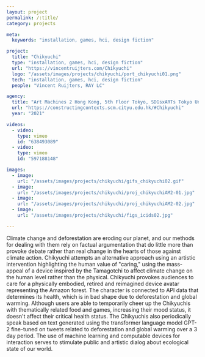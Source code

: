 ```yaml
---
layout: project
permalink: /:title/
category: projects

meta:
  keywords: "installation, games, hci, design fiction"

project:
  title: "Chikyuchi"
  type: "installation, games, hci, design fiction"
  url: "https://vincentruijters.com/Chikyuchi"
  logo: "/assets/images/projects/chikyuchi/port_chikyuchi01.png"
  tech: "installation, games, hci, design fiction"
  people: "Vincent Ruijters, RAY LC"

agency:
  title: "Art Machines 2 Hong Kong, 5th Floor Tokyo, SDGsxARTs Tokyo University of the Arts, Dat/Act Data Art for Climate Action"
  url: "https://constructingcontexts.scm.cityu.edu.hk/#Chikyuchi"
  year: "2021"

videos:
  - video:
    type: vimeo
    id: "638493089"
  - video:
    type: vimeo
    id: "597188148"

images:
  - image:
    url: "/assets/images/projects/chikyuchi/gifs_chikyuchi02.gif"
  - image:
    url: "/assets/images/projects/chikyuchi/proj_chikyuchiAM2-01.jpg"
  - image:
    url: "/assets/images/projects/chikyuchi/proj_chikyuchiAM2-02.jpg"
  - image:
    url: "/assets/images/projects/chikyuchi/figs_icids02.jpg"

---
```

<p>Climate change and deforestation are eroding our planet, and our methods for dealing with them rely on factual argumentation that do little more than provoke debate rather than real change in the hearts of those against climate action. Chikyuchi attempts an alternative approach using an artistic intervention highlighting the human value of "caring," using the mass-appeal of a device inspired by the Tamagotchi to affect climate change on the human level rather than the physical. Chikyuchi provokes audiences to care for a physically embodied, retired and reimagined device avatar representing the Amazon forest. The character is connected to API data that determines its health, which is in bad shape due to deforestation and global warming. Although users are able to temporarily cheer up the Chikyuchis with thematically related food and games, increasing their mood status, it doesn't affect their critical health status. The Chikyuchis also periodically speak based on text generated using the transformer language model GPT-2 fine-tuned on tweets related to deforestation and global warming over a 3 day period. The use of machine learning and computable devices for interaction serves to stimulate public and artistic dialog about ecological state of our world.</p>